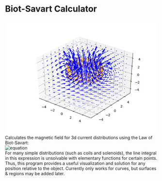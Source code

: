 # Biot-Savart Calculator
![picture](https://github.com/isaackrementsov/biot-savart-simulator/blob/master/field.png?raw=true)<br/>
Calculates the magnetic field for 3d current distributions using the Law of Biot-Savart:
<br/>![equation](https://latex.codecogs.com/svg.latex?\vec%20B(\vec%20x)%20=%20\frac{\mu_0}{4\pi}\int\limits_L%20\frac{d\vec%20y\times(\vec%20x%20-%20\vec%20y)}{||\vec%20x%20-%20\vec%20y||^3})<br/>
For many simple distributions (such as coils and solenoids), the line integral in this expression is unsolvable with elementary functions for certain points.
Thus, this program provides a useful visualization and solution for any position relative to the object.
Currently only works for curves, but surfaces & regions may be added later.

